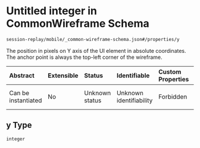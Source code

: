 # Untitled integer in CommonWireframe Schema

```txt
session-replay/mobile/_common-wireframe-schema.json#/properties/y
```

The position in pixels on Y axis of the UI element in absolute coordinates. The anchor point is always the top-left corner of the wireframe.

| Abstract            | Extensible | Status         | Identifiable            | Custom Properties | Additional Properties | Access Restrictions | Defined In                                                                                                            |
| :------------------ | :--------- | :------------- | :---------------------- | :---------------- | :-------------------- | :------------------ | :-------------------------------------------------------------------------------------------------------------------- |
| Can be instantiated | No         | Unknown status | Unknown identifiability | Forbidden         | Allowed               | Read only           | [\_common-wireframe-schema.json\*](../out/session-replay/mobile/_common-wireframe-schema.json "open original schema") |

## y Type

`integer`
